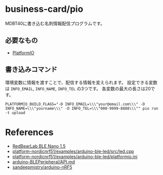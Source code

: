 # business-card/pio

MDBT40に書き込む名刺情報配信プログラムです。

## 必要なもの

- [PlatformIO](https://platformio.org/)

## 書き込みコマンド

環境変数に情報を渡すことで、配信する情報を変えられます。
設定できる変数は `INFO_EMAIL`, `INFO_NAME`, `INFO_TEL` の3つです。
各変数の最大の長さは20です。

```
PLATFORMIO_BUILD_FLAGS="-D INFO_EMAIL=\\\"your@email.com\\\" -D INFO_NAME=\\\"yourname\\\" -D INFO_TEL=\\\"000-9999-8888\\\"" pio run -t upload
```

# References

- [RedBearLab BLE Nano 1.5](https://docs.platformio.org/en/latest/boards/nordicnrf51/redBearLabBLENano.html)
- [platform-nordicnrf51/examples/arduino-ble-led/src/led.cpp](https://github.com/platformio/platform-nordicnrf51/blob/6b0409c7c7752f9be6c459d3e1e5dd9296ed8009/examples/arduino-ble-led/src/led.cpp)
- [platform-nordicnrf51/examples/arduino-ble-led/platformio.ini](https://github.com/platformio/platform-nordicnrf51/blob/6b0409c7c7752f9be6c459d3e1e5dd9296ed8009/examples/arduino-ble-led/platformio.ini)
- [arduino-BLEPeripheral/API.md](https://github.com/sandeepmistry/arduino-BLEPeripheral/blob/161a4163f565be3cd5b62bbc59f0c2b522d82b02/API.md)
- [sandeepmistry/arduino-nRF5](https://github.com/sandeepmistry/arduino-nRF5)
